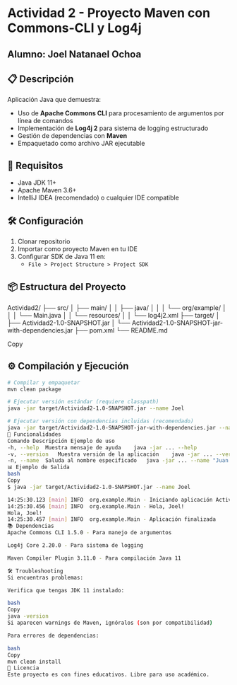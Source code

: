 # Actividad 2 - Proyecto Maven con Commons-CLI y Log4j

## Alumno: Joel Natanael Ochoa

## 📋 Descripción
Aplicación Java que demuestra:
- Uso de **Apache Commons CLI** para procesamiento de argumentos por línea de comandos
- Implementación de **Log4j 2** para sistema de logging estructurado
- Gestión de dependencias con **Maven**
- Empaquetado como archivo JAR ejecutable

## 🚀 Requisitos
- Java JDK 11+
- Apache Maven 3.6+
- IntelliJ IDEA (recomendado) o cualquier IDE compatible

## 🛠️ Configuración
1. Clonar repositorio
2. Importar como proyecto Maven en tu IDE
3. Configurar SDK de Java 11 en:
   - `File > Project Structure > Project SDK`

## 📦 Estructura del Proyecto
Actividad2/
├── src/
│ ├── main/
│ │ ├── java/
│ │ │ └── org/example/
│ │ │ └── Main.java
│ │ └── resources/
│ │ └── log4j2.xml
├── target/
│ ├── Actividad2-1.0-SNAPSHOT.jar
│ └── Actividad2-1.0-SNAPSHOT-jar-with-dependencies.jar
├── pom.xml
└── README.md

Copy

## ⚙️ Compilación y Ejecución
```bash
# Compilar y empaquetar
mvn clean package

# Ejecutar versión estándar (requiere classpath)
java -jar target/Actividad2-1.0-SNAPSHOT.jar --name Joel

# Ejecutar versión con dependencias incluidas (recomendado)
java -jar target/Actividad2-1.0-SNAPSHOT-jar-with-dependencies.jar --name Joel
🎯 Funcionalidades
Comando	Descripción	Ejemplo de uso
-h, --help	Muestra mensaje de ayuda	java -jar ... --help
-v, --version	Muestra versión de la aplicación	java -jar ... --version
-n, --name	Saluda al nombre especificado	java -jar ... --name "Juan Pérez"
📊 Ejemplo de Salida
bash
Copy
$ java -jar target/Actividad2-1.0-SNAPSHOT.jar --name Joel

14:25:30.123 [main] INFO  org.example.Main - Iniciando aplicación Actividad2
14:25:30.456 [main] INFO  org.example.Main - Hola, Joel!
Hola, Joel!
14:25:30.457 [main] INFO  org.example.Main - Aplicación finalizada
📚 Dependencias
Apache Commons CLI 1.5.0 - Para manejo de argumentos

Log4j Core 2.20.0 - Para sistema de logging

Maven Compiler Plugin 3.11.0 - Para compilación Java 11

🛠️ Troubleshooting
Si encuentras problemas:

Verifica que tengas JDK 11 instalado:

bash
Copy
java -version
Si aparecen warnings de Maven, ignóralos (son por compatibilidad)

Para errores de dependencias:

bash
Copy
mvn clean install
📄 Licencia
Este proyecto es con fines educativos. Libre para uso académico.
